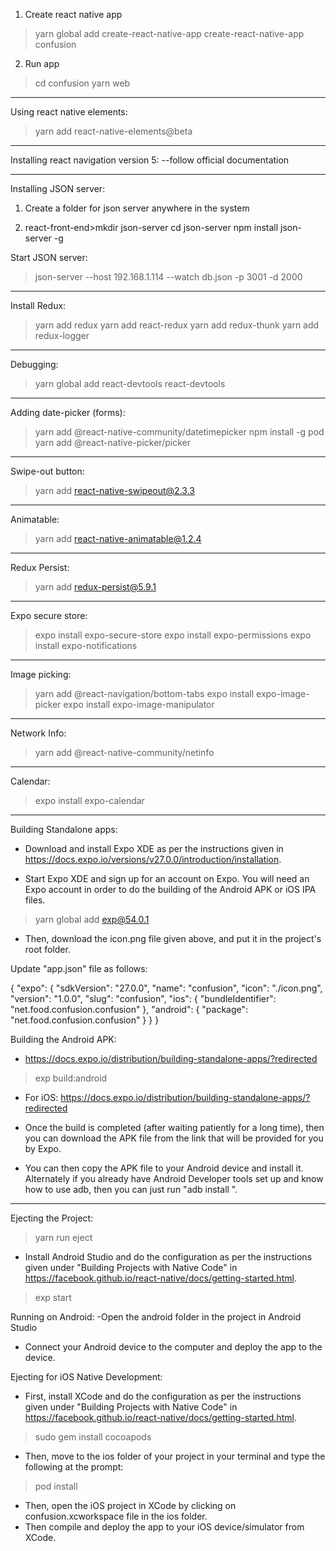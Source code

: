 1. Create react native app
>yarn global add create-react-native-app
create-react-native-app confusion

2. Run app
>cd confusion
yarn web

******************

Using react native elements:
>yarn add react-native-elements@beta

******************

Installing react navigation version 5:
--follow official documentation

******************

Installing JSON server:

1. Create a folder for json server anywhere in the system

2. react-front-end>mkdir json-server
cd json-server
npm install json-server -g

Start JSON server:
>json-server --host 192.168.1.114 --watch db.json -p 3001 -d 2000

*******************

Install Redux:
>yarn add redux
yarn add react-redux
yarn add redux-thunk
yarn add redux-logger

********************
Debugging:
>yarn global add react-devtools
react-devtools

********************
Adding date-picker (forms):
>yarn add @react-native-community/datetimepicker
npm install -g pod
yarn add @react-native-picker/picker


********************
Swipe-out button:
>yarn add react-native-swipeout@2.3.3

********************
Animatable:
>yarn add react-native-animatable@1.2.4

********************
Redux Persist:
>yarn add redux-persist@5.9.1

********************
Expo secure store:
>expo install expo-secure-store
expo install expo-permissions
expo install expo-notifications

********************
Image picking:
>yarn add @react-navigation/bottom-tabs
expo install expo-image-picker
expo install expo-image-manipulator

********************
Network Info:
>yarn add @react-native-community/netinfo

********************
Calendar:
>expo install expo-calendar

********************
Building Standalone apps:

- Download and install Expo XDE as per the instructions given in https://docs.expo.io/versions/v27.0.0/introduction/installation.

- Start Expo XDE and sign up for an account on Expo. You will need an Expo account in order to do the building of the Android APK or iOS IPA files.

>yarn global add exp@54.0.1

- Then, download the icon.png file given above, and put it in the project's root folder.

Update "app.json" file as follows:

{
  "expo": {
    "sdkVersion": "27.0.0",
    "name": "confusion",
    "icon": "./icon.png",
    "version": "1.0.0",
    "slug": "confusion",
    "ios": {
      "bundleIdentifier": "net.food.confusion.confusion"
    },
    "android": {
      "package": "net.food.confusion.confusion"
    }
  }
}


Building the Android APK:
- https://docs.expo.io/distribution/building-standalone-apps/?redirected

>exp build:android

- For iOS: https://docs.expo.io/distribution/building-standalone-apps/?redirected

- Once the build is completed (after waiting patiently for a long time), then you can download the APK file from the link that will be provided for you by Expo.
- You can then copy the APK file to your Android device and install it. Alternately if you already have Android Developer tools set up and know how to use adb, then you can just run "adb install <your APK File>".

*******************************
Ejecting the Project:
>yarn run eject

- Install Android Studio and do the configuration as per the instructions given under "Building Projects with Native Code" in https://facebook.github.io/react-native/docs/getting-started.html.

>exp start



Running on Android:
-Open the android folder in the project in Android Studio

- Connect your Android device to the computer and deploy the app to the device.



Ejecting for iOS Native Development:

- First, install XCode and do the configuration as per the instructions given under "Building Projects with Native Code" in https://facebook.github.io/react-native/docs/getting-started.html.

>sudo gem install cocoapods

- Then, move to the ios folder of your project in your terminal and type the following at the prompt:
>pod install

- Then, open the iOS project in XCode by clicking on confusion.xcworkspace file in the ios folder.
- Then compile and deploy the app to your iOS device/simulator from XCode.